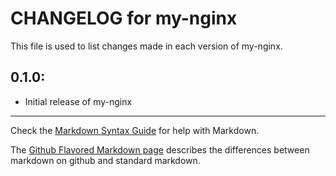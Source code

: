 # CHANGELOG for my-nginx

This file is used to list changes made in each version of my-nginx.

## 0.1.0:

* Initial release of my-nginx

- - - 
Check the [Markdown Syntax Guide](http://daringfireball.net/projects/markdown/syntax) for help with Markdown.

The [Github Flavored Markdown page](http://github.github.com/github-flavored-markdown/) describes the differences between markdown on github and standard markdown.
